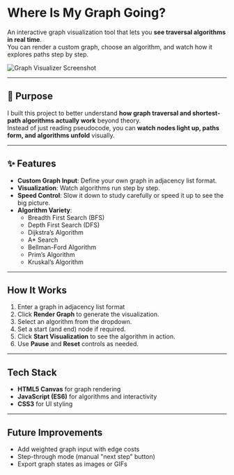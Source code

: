 # Where Is My Graph Going?

An interactive graph visualization tool that lets you **see traversal algorithms in real time**.  
You can render a custom graph, choose an algorithm, and watch how it explores paths step by step.

![Graph Visualizer Screenshot](screenshot.png)

---

## 🎯 Purpose

I built this project to better understand **how graph traversal and shortest-path algorithms actually work** beyond theory.  
Instead of just reading pseudocode, you can **watch nodes light up, paths form, and algorithms unfold** visually.

---

## ✨ Features

- **Custom Graph Input**: Define your own graph in adjacency list format.
- **Visualization**: Watch algorithms run step by step.
- **Speed Control**: Slow it down to study carefully or speed it up to see the big picture.
- **Algorithm Variety**:
  - Breadth First Search (BFS)
  - Depth First Search (DFS)
  - Dijkstra’s Algorithm
  - A* Search
  - Bellman-Ford Algorithm
  - Prim’s Algorithm
  - Kruskal’s Algorithm

---

## How It Works

1. Enter a graph in adjacency list format
2. Click **Render Graph** to generate the visualization.
3. Select an algorithm from the dropdown.
4. Set a start (and end) node if required.
5. Click **Start Visualization** to see the algorithm in action.
6. Use **Pause** and **Reset** controls as needed.

---

## Tech Stack

- **HTML5 Canvas** for graph rendering
- **JavaScript (ES6)** for algorithms and interactivity
- **CSS3** for UI styling

---

##  Future Improvements

- Add weighted graph input with edge costs
- Step-through mode (manual "next step" button)
- Export graph states as images or GIFs


